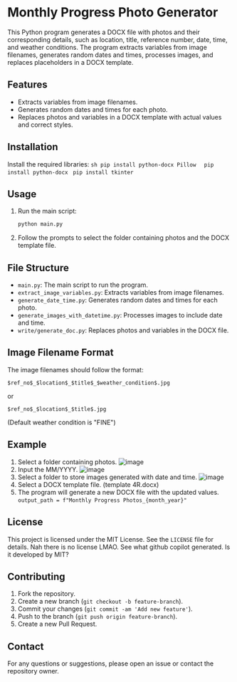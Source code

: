 # Monthly Progress Photo Generator

This Python program generates a DOCX file with photos and their corresponding details, such as location, title, reference number, date, time, and weather conditions. The program extracts variables from image filenames, generates random dates and times, processes images, and replaces placeholders in a DOCX template.

## Features

- Extracts variables from image filenames.
- Generates random dates and times for each photo.
- Replaces photos and variables in a DOCX template with actual values and correct styles.

## Installation

Install the required libraries:
    ```sh
    pip install python-docx Pillow
    ```
    ``` pip install python-docx```
   ``` pip install tkinter```

## Usage

1. Run the main script:
    ```sh
    python main.py
    ```

2. Follow the prompts to select the folder containing photos and the DOCX template file.

## File Structure

- `main.py`: The main script to run the program.
- `extract_image_variables.py`: Extracts variables from image filenames.
- `generate_date_time.py`: Generates random dates and times for each photo.
- `generate_images_with_datetime.py`: Processes images to include date and time.
- `write/generate_doc.py`: Replaces photos and variables in the DOCX file.

## Image Filename Format

The image filenames should follow the format:
```
$ref_no$_$location$_$title$_$weather_condition$.jpg
```
or
```
$ref_no$_$location$_$title$.jpg
```
(Default weather condition is "FINE")

## Example

1. Select a folder containing photos.
![image](https://github.com/user-attachments/assets/6aebf2c4-601a-4475-82ce-eecf29a528e5)
2. Input the MM/YYYY.
![image](https://github.com/user-attachments/assets/2a121906-7b96-49b8-bc0e-6602a83b4692)
3. Select a folder to store images generated with date and time.
![image](https://github.com/user-attachments/assets/461f2619-9c28-42c9-8797-60b9f1526834)
4. Select a DOCX template file. (template 4R.docx)
5. The program will generate a new DOCX file with the updated values.
```output_path = f"Monthly Progress Photos_{month_year}"```

## License

This project is licensed under the MIT License. See the `LICENSE` file for details.
Nah there is no license LMAO. See what github copilot generated. Is it developed by MIT?

## Contributing

1. Fork the repository.
2. Create a new branch (`git checkout -b feature-branch`).
3. Commit your changes (`git commit -am 'Add new feature'`).
4. Push to the branch (`git push origin feature-branch`).
5. Create a new Pull Request.

## Contact

For any questions or suggestions, please open an issue or contact the repository owner.
